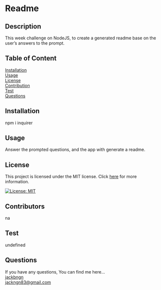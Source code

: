 # Readme
  ## Description

  This week challenge on NodeJS, to create a generated readme base on the user’s answers to the prompt.
  
  ## Table of Content
  
  [Installation](#installation)<br>
  [Usage](#usage)<br>
  [License](#license)<br>
  [Contribution](contribution)<br>
  [Test](test)<br>
  [Questions](questions)<br>
  
  ## Installation
  
  npm i inquirer
  
  ## Usage
  
   Answer the prompted questions, and the app with generate a readme.
  
  ## License
  
  This project is licensed under the MIT license. Click [here](https://opensource.org/licenses/MIT) for more information.
  
  [![License: MIT](https://img.shields.io/badge/License-MIT-yellow.svg)](https://opensource.org/licenses/MIT)

  
  ## Contributors
  
  na

  ## Test
  undefined

  ## Questions
  If you have any questions, You can find me here... <br>
 [jackbngn ](https://github.com/jackbngn ) <br>
  jackngn83@gmail.com
